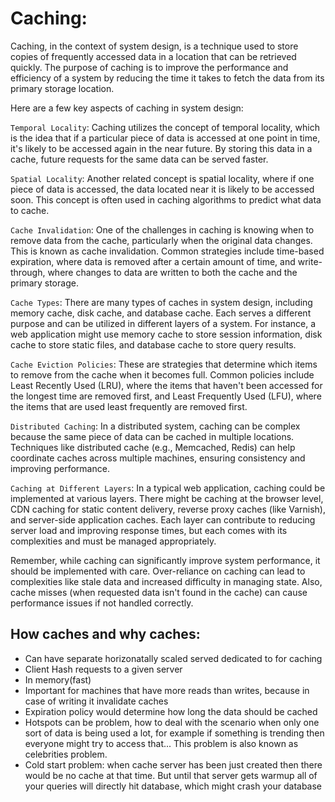 # Caching:


Caching, in the context of system design, is a technique used to store copies of frequently accessed data in a location that can be retrieved quickly. The purpose of caching is to improve the performance and efficiency of a system by reducing the time it takes to fetch the data from its primary storage location.

Here are a few key aspects of caching in system design:

`Temporal Locality`: Caching utilizes the concept of temporal locality, which is the idea that if a particular piece of data is accessed at one point in time, it's likely to be accessed again in the near future. By storing this data in a cache, future requests for the same data can be served faster.

`Spatial Locality`: Another related concept is spatial locality, where if one piece of data is accessed, the data located near it is likely to be accessed soon. This concept is often used in caching algorithms to predict what data to cache.

`Cache Invalidation`: One of the challenges in caching is knowing when to remove data from the cache, particularly when the original data changes. This is known as cache invalidation. Common strategies include time-based expiration, where data is removed after a certain amount of time, and write-through, where changes to data are written to both the cache and the primary storage.

`Cache Types`: There are many types of caches in system design, including memory cache, disk cache, and database cache. Each serves a different purpose and can be utilized in different layers of a system. For instance, a web application might use memory cache to store session information, disk cache to store static files, and database cache to store query results.

`Cache Eviction Policies`: These are strategies that determine which items to remove from the cache when it becomes full. Common policies include Least Recently Used (LRU), where the items that haven't been accessed for the longest time are removed first, and Least Frequently Used (LFU), where the items that are used least frequently are removed first.

`Distributed Caching`: In a distributed system, caching can be complex because the same piece of data can be cached in multiple locations. Techniques like distributed cache (e.g., Memcached, Redis) can help coordinate caches across multiple machines, ensuring consistency and improving performance.

`Caching at Different Layers`: In a typical web application, caching could be implemented at various layers. There might be caching at the browser level, CDN caching for static content delivery, reverse proxy caches (like Varnish), and server-side application caches. Each layer can contribute to reducing server load and improving response times, but each comes with its complexities and must be managed appropriately.

Remember, while caching can significantly improve system performance, it should be implemented with care. Over-reliance on caching can lead to complexities like stale data and increased difficulty in managing state. Also, cache misses (when requested data isn't found in the cache) can cause performance issues if not handled correctly.

## How caches and why caches:

- Can have separate horizonatally scaled served dedicated to for caching
- Client Hash requests to a given server
- In memory(fast)
- Important for machines that have more reads than writes, because in case of writing it invalidate caches
- Expiration policy would determine how long the data should be cached
- Hotspots can be problem, how to deal with the scenario when only one sort of data is being used a lot, for example if something is trending then everyone might try to access that... This problem is also known as celebrities problem.
- Cold start problem: when cache server has been just created then there would be no cache at that time. But until that server gets warmup all of your queries will directly hit database, which might crash your database